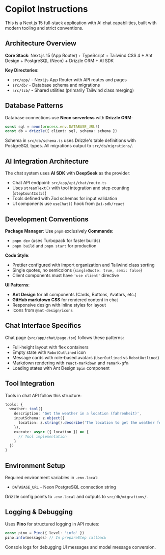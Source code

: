 # Copilot Instructions

This is a Next.js 15 full-stack application with AI chat capabilities, built with modern tooling and strict conventions.

## Architecture Overview

**Core Stack**: Next.js 15 (App Router) + TypeScript + Tailwind CSS 4 + Ant Design + PostgreSQL (Neon) + Drizzle ORM + AI SDK

**Key Directories**:
- `src/app/` - Next.js App Router with API routes and pages
- `src/db/` - Database schema and migrations
- `src/lib/` - Shared utilities (primarily Tailwind class merging)

## Database Patterns

Database connections use **Neon serverless** with **Drizzle ORM**:
```typescript
const sql = neon(process.env.DATABASE_URL!)
const db = drizzle({ client: sql, schema: schema })
```

Schema in `src/db/schema.ts` uses Drizzle's table definitions with PostgreSQL types. All migrations output to `src/db/migrations/`.

## AI Integration Architecture

The chat system uses **AI SDK** with **DeepSeek** as the provider:
- Chat API endpoint: `src/app/api/chat/route.ts`
- Uses `streamText()` with tool integration and step counting (`stepCountIs(5)`)
- Tools defined with Zod schemas for input validation
- UI components use `useChat()` hook from `@ai-sdk/react`

## Development Conventions

**Package Manager**: Use `pnpm` exclusively
**Commands**: 
- `pnpm dev` (uses Turbopack for faster builds)
- `pnpm build` and `pnpm start` for production

**Code Style**:
- Prettier configured with import organization and Tailwind class sorting
- Single quotes, no semicolons (`singleQuote: true, semi: false`)
- Client components must have `'use client'` directive

**UI Patterns**:
- **Ant Design** for all components (Cards, Buttons, Avatars, etc.)
- **GitHub markdown CSS** for rendered content in chat
- Responsive design with inline styles for layout
- Icons from `@ant-design/icons`

## Chat Interface Specifics

Chat page (`src/app/chat/page.tsx`) follows these patterns:
- Full-height layout with flex containers
- Empty state with `RobotOutlined` icon
- Message cards with role-based avatars (`UserOutlined` vs `RobotOutlined`)
- Markdown rendering with `react-markdown` and `remark-gfm`
- Loading states with Ant Design `Spin` component

## Tool Integration

Tools in chat API follow this structure:
```typescript
tools: {
  weather: tool({
    description: 'Get the weather in a location (fahrenheit)',
    inputSchema: z.object({
      location: z.string().describe('The location to get the weather for'),
    }),
    execute: async ({ location }) => {
      // Tool implementation
    }
  })
}
```

## Environment Setup

Required environment variables in `.env.local`:
- `DATABASE_URL` - Neon PostgreSQL connection string

Drizzle config points to `.env.local` and outputs to `src/db/migrations/`.

## Logging & Debugging

Uses **Pino** for structured logging in API routes:
```typescript
const pino = Pino({ level: 'info' })
pino.info(messages) // In prepareStep callback
```

Console logs for debugging UI messages and model message conversion.

